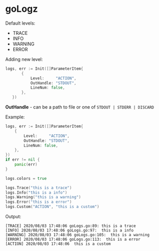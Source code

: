 # goLogz

Default levels:
  * TRACE
  * INFO
  * WARNING
  * ERROR
  
 Adding new level:
 ```go
logs, err := Init([]ParameterItem{
		{
			Level:     "ACTION",
			OutHandle: "STDOUT",
			LineNum: false,
		},
	})
```

**OutHandle** - can be a path to file or one of `STDOUT | STDERR | DISCARD`

Example:
```go
logs, err := Init([]ParameterItem{
    {
        Level:     "ACTION",
        OutHandle: "STDOUT",
        LineNum: false,
    },
})
if err != nil {
    panic(err)
}

logs.colors = true

logs.Trace("this is a trace")
logs.Info("this is a info")
logs.Warning("this is a warning")
logs.Error("this is a error")
logs.Custom("ACTION", "this is a custom")
```
Output:
```
[TRACE] 2020/08/03 17:48:06 goLogs.go:89: this is a trace  
[INFO] 2020/08/03 17:48:06 goLogs.go:97:  this is a info 
[WARNING] 2020/08/03 17:48:06 goLogs.go:105:  this is a warning 
[ERROR] 2020/08/03 17:48:06 goLogs.go:113:  this is a error
[ACTION] 2020/08/03 17:48:06  this is a custom 
```